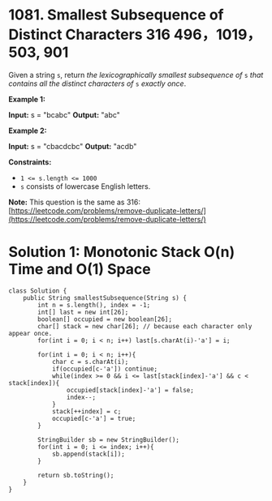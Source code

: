 # 1081. Smallest Subsequence of Distinct Characters 316 496，1019，503, 901 

Given a string  `s`, return  _the lexicographically smallest subsequence of_  `s`  _that contains all the distinct characters of_  `s`  _exactly once_.

**Example 1:**

**Input:** s = "bcabc"
**Output:** "abc"

**Example 2:**

**Input:** s = "cbacdcbc"
**Output:** "acdb"

**Constraints:**

-   `1 <= s.length <= 1000`
-   `s`  consists of lowercase English letters.

**Note:** This question is the same as 316: [https://leetcode.com/problems/remove-duplicate-letters/](https://leetcode.com/problems/remove-duplicate-letters/)

# Solution 1: Monotonic Stack O(n) Time and O(1) Space
```
class Solution {
    public String smallestSubsequence(String s) {
        int n = s.length(), index = -1;
        int[] last = new int[26];
        boolean[] occupied = new boolean[26];
        char[] stack = new char[26]; // because each character only appear once.
        for(int i = 0; i < n; i++) last[s.charAt(i)-'a'] = i;
        
        for(int i = 0; i < n; i++){
            char c = s.charAt(i);
            if(occupied[c-'a']) continue;
            while(index >= 0 && i <= last[stack[index]-'a'] && c < stack[index]){
                occupied[stack[index]-'a'] = false;
                index--;
            }
            stack[++index] = c;
            occupied[c-'a'] = true;
        }
        
        StringBuilder sb = new StringBuilder();
        for(int i = 0; i <= index; i++){
            sb.append(stack[i]);
        }
        
        return sb.toString();
    }
}
```